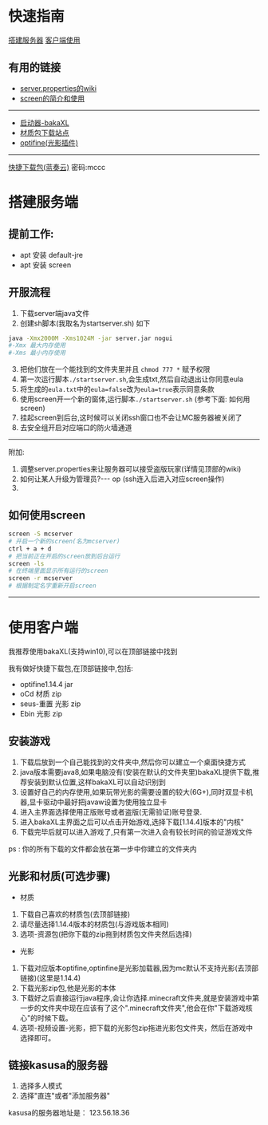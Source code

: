 # 快速指南
[搭建服务器](#搭建服务端)
[客户端使用](#使用客户端)
## 有用的链接
* [server.properties的wiki](https://minecraft-zh.gamepedia.com/index.php?title=Server.properties&variant=zh)
* [screen的简介和使用 ](https://www.cnblogs.com/quan-coder/p/9857883.html)
---
* [启动器-bakaXL](https://www.bakaxl.com/)
* [材质包下载站点](https://www.curseforge.com/minecraft/texture-packs)
* [optifine(光影插件)](https://optifine.net/home)

---
[快捷下载包(蓝奏云)](https://kasusa.lanzous.com/b00znhczi)  密码:mccc

# 搭建服务端

## 提前工作:
* apt 安装 default-jre
* apt 安装 screen

## 开服流程
1. 下载server端java文件
2. 创建sh脚本(我取名为startserver.sh) 如下
```sh
java -Xmx2000M -Xms1024M -jar server.jar nogui
#-Xmx 最大内存使用
#-Xms 最小内存使用
```
3. 把他们放在一个能找到的文件夹里并且 `chmod 777 *` 赋予权限
4. 第一次运行脚本`./startserver.sh`,会生成txt,然后自动退出让你同意eula
5. 将生成的`eula.txt`中的`eula=false`改为`eula=true`表示同意条款
6. 使用screen开一个新的窗体,运行脚本`./startserver.sh` (参考下面: 如何用screen)
7. 挂起screen到后台,这时候可以关闭ssh窗口也不会让MC服务器被关闭了
8. 去安全组开启对应端口的防火墙通道

---

附加: 
1. 调整server.properties来让服务器可以接受盗版玩家(详情见顶部的wiki)
2. 如何让某人升级为管理员?--- op <username> (ssh连入后进入对应screen操作)
3. 

## 如何使用screen
```sh
screen -S mcserver
# 开启一个新的screen(名为mcserver)
ctrl + a + d
# 把当前正在开启的screen放到后台运行
screen -ls
# 在终端里面显示所有运行的screen
screen -r mcserver
# 根据制定名字重新开启screen
```
---

# 使用客户端
我推荐使用bakaXL(支持win10),可以在顶部链接中找到

我有做好快捷下载包,在顶部链接中,包括:
* optifine1.14.4 jar
* oCd 材质 zip
* seus-重置 光影 zip
* Ebin 光影 zip

## 安装游戏
1. 下载后放到一个自己能找到的文件夹中,然后你可以建立一个桌面快捷方式
2. java版本需要java8,如果电脑没有(安装在默认的文件夹里)bakaXL提供下载,推荐安装到默认位置,这样bakaXL可以自动识别到
3. 设置好自己的内存使用,如果玩带光影的需要设置的较大(6G+),同时双显卡机器,显卡驱动中最好把javaw设置为使用独立显卡
4. 进入主界面选择使用正版账号或者盗版(无需验证)账号登录.
5. 进入bakaXL主界面之后可以点击开始游戏,选择下载[1.14.4]版本的"内核"
6. 下载完毕后就可以进入游戏了,只有第一次进入会有较长时间的验证游戏文件

ps : 你的所有下载的文件都会放在第一步中你建立的文件夹内

## 光影和材质(可选步骤)
* 材质
1. 下载自己喜欢的材质包(去顶部链接)
2. 请尽量选择1.14.4版本的材质包(与游戏版本相同)
3. 选项-资源包(把你下载的zip拖到材质包文件夹然后选择)
* 光影
1. 下载对应版本optifine,optinfine是光影加载器,因为mc默认不支持光影(去顶部链接)(这里是1.14.4)
2. 下载光影zip包,他是光影的本体
3. 下载好之后直接运行java程序,会让你选择.minecraft文件夹,就是安装游戏中第一步的文件夹中现在应该有了这个".minecraft文件夹",他会在你"下载游戏核心"的时候下载。
4. 选项-视频设置-光影，把下载的光影包zip拖进光影包文件夹，然后在游戏中选择即可。

## 链接kasusa的服务器
1. 选择多人模式
2. 选择"直连"或者"添加服务器"

kasusa的服务器地址是： 123.56.18.36 






